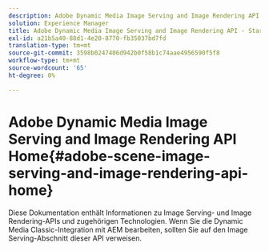 ```yaml
---
description: Adobe Dynamic Media Image Serving and Image Rendering API - Startseite
solution: Experience Manager
title: Adobe Dynamic Media Image Serving and Image Rendering API - Startseite
exl-id: a21b5a40-88d1-4e20-8770-fb35037bd7fd
translation-type: tm+mt
source-git-commit: 3598b0247406d942b0f58b1c74aae4956590f5f8
workflow-type: tm+mt
source-wordcount: '65'
ht-degree: 0%

---
```


# Adobe Dynamic Media Image Serving and Image Rendering API Home{#adobe-scene-image-serving-and-image-rendering-api-home}

Diese Dokumentation enthält Informationen zu Image Serving- und Image Rendering-APIs und zugehörigen Technologien. Wenn Sie die Dynamic Media Classic-Integration mit AEM bearbeiten, sollten Sie auf den Image Serving-Abschnitt dieser API verweisen.
